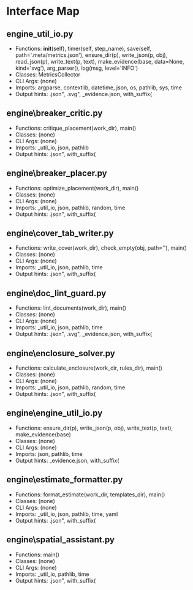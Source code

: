 # Interface Map
## engine\_util_io.py
- Functions: __init__(self), timer(self, step_name), save(self, path='.meta/metrics.json'), ensure_dir(p), write_json(p, obj), read_json(p), write_text(p, text), make_evidence(base, data=None, kind='svg'), arg_parser(), log(msg, level='INFO')
- Classes: MetricsCollector
- CLI Args: (none)
- Imports: argparse, contextlib, datetime, json, os, pathlib, sys, time
- Output hints: \.json\", \.svg\", _evidence\.json, with_suffix\(
## engine\breaker_critic.py
- Functions: critique_placement(work_dir), main()
- Classes: (none)
- CLI Args: (none)
- Imports: _util_io, json, pathlib
- Output hints: \.json\", with_suffix\(
## engine\breaker_placer.py
- Functions: optimize_placement(work_dir), main()
- Classes: (none)
- CLI Args: (none)
- Imports: _util_io, json, pathlib, random, time
- Output hints: \.json\", with_suffix\(
## engine\cover_tab_writer.py
- Functions: write_cover(work_dir), check_empty(obj, path=''), main()
- Classes: (none)
- CLI Args: (none)
- Imports: _util_io, json, pathlib, time
- Output hints: \.json\", with_suffix\(
## engine\doc_lint_guard.py
- Functions: lint_documents(work_dir), main()
- Classes: (none)
- CLI Args: (none)
- Imports: _util_io, json, pathlib, time
- Output hints: \.json\", \.svg\", _evidence\.json, with_suffix\(
## engine\enclosure_solver.py
- Functions: calculate_enclosure(work_dir, rules_dir), main()
- Classes: (none)
- CLI Args: (none)
- Imports: _util_io, json, pathlib, random, time
- Output hints: \.json\", with_suffix\(
## engine\engine_util_io.py
- Functions: ensure_dir(p), write_json(p, obj), write_text(p, text), make_evidence(base)
- Classes: (none)
- CLI Args: (none)
- Imports: json, pathlib, time
- Output hints: _evidence\.json, with_suffix\(
## engine\estimate_formatter.py
- Functions: format_estimate(work_dir, templates_dir), main()
- Classes: (none)
- CLI Args: (none)
- Imports: _util_io, json, pathlib, time, yaml
- Output hints: \.json\", with_suffix\(
## engine\spatial_assistant.py
- Functions: main()
- Classes: (none)
- CLI Args: (none)
- Imports: _util_io, pathlib, time
- Output hints: \.json\", with_suffix\(